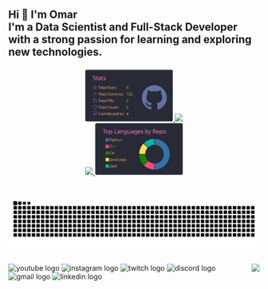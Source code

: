 <h2 align="left">Hi 👋 I'm Omar<br>I'm a Data Scientist and Full-Stack Developer with a strong passion for learning and exploring new technologies.</h2>

###

<div align="center">
  <a href="https://github.com/OmarElKadri">
    <img width="35%" src="https://raw.githubusercontent.com/OmarElKadri/OmarElKadri/main/profile-summary-card-output/dracula/3-stats.svg" />
  </a>
  <a href="https://github.com/OmarElKadri">
    <img width="52.2%" src="https://github-readme-streak-stats.herokuapp.com/?user=OmarElKadri&theme=dracula&hide_border=true" />
  </a>
</div>

<div align="center">
  <a href="https://github.com/OmarElKadri">
    <img width="58.5%" src="https://github-readme-activity-graph.vercel.app/graph?username=OmarElKadri&radius=16&theme=dracula&area=true&hide_border=true&from=last-year" />
  </a>
  <a href="https://github.com/OmarElKadri">
    <img width="35%" src="https://raw.githubusercontent.com/OmarElKadri/OmarElKadri/main/profile-summary-card-output/dracula/1-repos-per-language.svg" alt="OmarElKadri's Top Languages by Repo" />
  </a>
</div>

###

<br clear="both">

<img src="https://raw.githubusercontent.com/OmarElKadri/OmarElKadri/output/snake.svg" alt="Snake animation" />

###

<img align="right" height="150" src="https://i.imgflip.com/65efzo.gif"  />

###

<div align="left">
  <img src="https://img.shields.io/static/v1?message=Youtube&logo=youtube&label=&color=FF0000&logoColor=white&labelColor=&style=for-the-badge" height="35" alt="youtube logo"  />
  <img src="https://img.shields.io/static/v1?message=Instagram&logo=instagram&label=&color=E4405F&logoColor=white&labelColor=&style=for-the-badge" height="35" alt="instagram logo"  />
  <img src="https://img.shields.io/static/v1?message=Twitch&logo=twitch&label=&color=9146FF&logoColor=white&labelColor=&style=for-the-badge" height="35" alt="twitch logo"  />
  <img src="https://img.shields.io/static/v1?message=Discord&logo=discord&label=&color=7289DA&logoColor=white&labelColor=&style=for-the-badge" height="35" alt="discord logo"  />
  <img src="https://img.shields.io/static/v1?message=Gmail&logo=gmail&label=&color=D14836&logoColor=white&labelColor=&style=for-the-badge" height="35" alt="gmail logo"  />
  <img src="https://img.shields.io/static/v1?message=LinkedIn&logo=linkedin&label=&color=0077B5&logoColor=white&labelColor=&style=for-the-badge" height="35" alt="linkedin logo"  />
</div>

### 